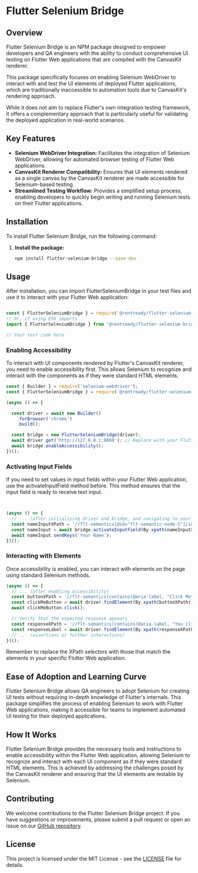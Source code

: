 # Flutter Selenium Bridge

## Overview
Flutter Selenium Bridge is an NPM package designed to empower developers and QA engineers with the ability to conduct comprehensive UI testing on Flutter Web applications that are compiled with the CanvasKit renderer. 

This package specifically focuses on enabling Selenium WebDriver to interact with and test the UI elements of deployed Flutter applications, which are traditionally inaccessible to automation tools due to CanvasKit's rendering approach.

While it does not aim to replace Flutter's own integration testing framework, it offers a complementary approach that is particularly useful for validating the deployed application in real-world scenarios.

## Key Features
- **Selenium WebDriver Integration:** Facilitates the integration of Selenium WebDriver, allowing for automated browser testing of Flutter Web applications.
- **CanvasKit Renderer Compatibility:** Ensures that UI elements rendered as a single canvas by the CanvasKit renderer are made accessible for Selenium-based testing.
- **Streamlined Testing Workflow:** Provides a simplified setup process, enabling developers to quickly begin writing and running Selenium tests on their Flutter applications.

## Installation
To install Flutter Selenium Bridge, run the following command:

1. **Install the package:**
   ```sh
   npm install flutter-selenium-bridge --save-dev
   ```

## Usage
After installation, you can import FlutterSeleniumBridge in your test files and use it to interact with your Flutter Web application:

   ```javascript

   const { FlutterSeleniumBridge } = require('@rentready/flutter-selenium-bridge');
   // Or, if using ES6 imports
   import { FlutterSeleniumBridge } from '@rentready/flutter-selenium-bridge';

   // Your test code here
   ```

### Enabling Accessibility
To interact with UI components rendered by Flutter's CanvasKit renderer, you need to enable accessibility first. This allows Selenium to recognize and interact with the components as if they were standard HTML elements.

```javascript
const { Builder } = require('selenium-webdriver');
const { FlutterSeleniumBridge } = require('@rentready/flutter-selenium-bridge');

(async () => {

  const driver = await new Builder()
    .forBrowser('chrome')
    .build();

  const bridge = new FlutterSeleniumBridge(driver);
  await driver.get('http://127.0.0.1:8000'); // Replace with your Flutter Web app URL
  await bridge.enableAccessibility();
})();
```

### Activating Input Fields
If you need to set values in input fields within your Flutter Web application, use the activateInputField method before. This method ensures that the input field is ready to receive text input.

```javascript


(async () => {
  // ... (after initializing driver and bridge, and navigating to your web app)
  const nameInputXPath = '//flt-semantics[@id="flt-semantic-node-5"]/input';
  const nameInput = await bridge.activateInputField(By.xpath(nameInputXPath));
  await nameInput.sendKeys('Your Name');
})();
```

### Interacting with Elements
Once accessibility is enabled, you can interact with elements on the page using standard Selenium methods.

```javascript
(async () => {
  // ... (after enabling accessibility)
  const buttonXPath = '//flt-semantics[contains(@aria-label, "Click Me")]';
  const clickMeButton = await driver.findElement(By.xpath(buttonXPath));
  await clickMeButton.click();

  // Verify that the expected response appears
  const responseXPath = '//flt-semantics[contains(@aria-label, "You clicked me")]';
  const responseLabel = await driver.findElement(By.xpath(responseXPath));
  // ... (assertions or further interactions)
})();
```

Remember to replace the XPath selectors with those that match the elements in your specific Flutter Web application.

## Ease of Adoption and Learning Curve
Flutter Selenium Bridge allows QA engineers to adopt Selenium for creating UI tests without requiring in-depth knowledge of Flutter's internals. This package simplifies the process of enabling Selenium to work with Flutter Web applications, making it accessible for teams to implement automated UI testing for their deployed applications.

## How It Works
Flutter Selenium Bridge provides the necessary tools and instructions to enable accessibility within the Flutter Web application, allowing Selenium to recognize and interact with each UI component as if they were standard HTML elements. This is achieved by addressing the challenges posed by the CanvasKit renderer and ensuring that the UI elements are testable by Selenium.

## Contributing
We welcome contributions to the Flutter Selenium Bridge project. If you have suggestions or improvements, please submit a pull request or open an issue on our [GitHub repository](https://github.com/rentready/flutter-selenium-bridge).

## License
This project is licensed under the MIT License - see the [LICENSE](./LICENSE) file for details.